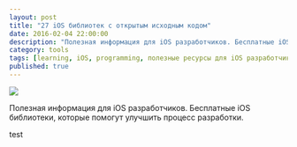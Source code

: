 ```yaml
---
layout: post
title: "27 iOS библиотек с открытым исходным кодом"
date: 2016-02-04 22:00:00
description: "Полезная информация для iOS разработчиков. Бесплатные iOS библиотеки, которые помогут улучшить процесс разработки."
category: tools
tags: [learning, iOS, programming, полезные ресурсы для iOS разработчиков, библиотеки для iOS]
published: true
---
```


<img src="http://drscdn.500px.org/photo/87125569/m%3D2048/80f9d666b36fcb1208b22d5f23378421" class="img-responsive" /><br />

Полезная информация для iOS разработчиков. Бесплатные iOS библиотеки, которые помогут улучшить процесс разработки.

<!-- more -->

test
